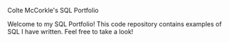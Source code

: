 Colte McCorkle's SQL Portfolio

Welcome to my SQL Portfolio!  This code repository contains examples of SQL I have written.  Feel free to take a look!

